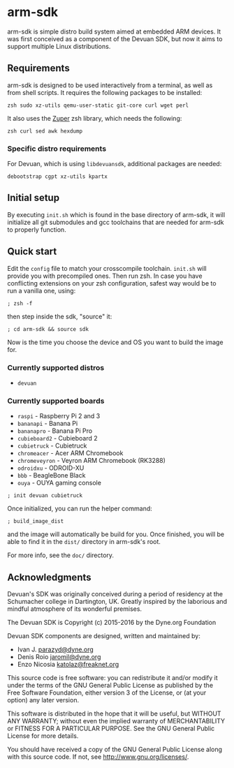 arm-sdk
=======

arm-sdk is simple distro build system aimed at embedded ARM devices. It was
first conceived as a component of the Devuan SDK, but now it aims to
support multiple Linux distributions.

## Requirements

arm-sdk is designed to be used interactively from a terminal, as well as
from shell scripts. It requires the following packages to be installed:

```
zsh sudo xz-utils qemu-user-static git-core curl wget perl
```

It also uses the [Zuper](https://github.com/dyne/zuper) zsh library, which
needs the following:

```
zsh curl sed awk hexdump
```

### Specific distro requirements

For Devuan, which is using `libdevuansdk`, additional packages are needed:

```
debootstrap cgpt xz-utils kpartx
```

## Initial setup

By executing `init.sh` which is found in the base directory of arm-sdk, it
will initialize all git submodules and gcc toolchains that are needed for
arm-sdk to properly function.

## Quick start

Edit the `config` file to match your crosscompile toolchain. `init.sh` will
provide you with precompiled ones. Then run zsh. In case you have conflicting
extensions on your zsh configuration, safest way would be to run a vanilla one,
using:

```
; zsh -f
```

then step inside the sdk, "source" it:

```
; cd arm-sdk && source sdk
```

Now is the time you choose the device and OS you want to build the image for.

### Currently supported distros

* `devuan`

### Currently supported boards

* `raspi` - Raspberry Pi 2 and 3
* `bananapi` - Banana Pi
* `bananapro` - Banana Pi Pro
* `cubieboard2` - Cubieboard 2
* `cubietruck` - Cubietruck
* `chromeacer` - Acer ARM Chromebook
* `chromeveyron` - Veyron ARM Chromebook (RK3288)
* `odroidxu` - ODROID-XU
* `bbb` - BeagleBone Black
* `ouya` - OUYA gaming console

```
; init devuan cubietruck
```

Once initialized, you can run the helper command:

```
; build_image_dist
```

and the image will automatically be build for you. Once finished, you will be
able to find it in the `dist/` directory in arm-sdk's root.

For more info, see the `doc/` directory.

## Acknowledgments

Devuan's SDK was originally conceived during a period of residency at the
Schumacher college in Dartington, UK. Greatly inspired by the laborious and
mindful atmosphere of its wonderful premises.

The Devuan SDK is Copyright (c) 2015-2016 by the Dyne.org Foundation

Devuan SDK components are designed, written and maintained by:

- Ivan J. <parazyd@dyne.org>
- Denis Roio <jaromil@dyne.org>
- Enzo Nicosia <katolaz@freaknet.org>

This source code is free software: you can redistribute it and/or modify it
under the terms of the GNU General Public License as published by the Free
Software Foundation, either version 3 of the License, or (at your option)
any later version.

This software is distributed in the hope that it will be useful, but
WITHOUT ANY WARRANTY; without even the implied warranty of MERCHANTABILITY
or FITNESS FOR A PARTICULAR PURPOSE. See the GNU General Public License for
more details.

You should have received a copy of the GNU General Public License along
with this source code. If not, see <http://www.gnu.org/licenses/>.
